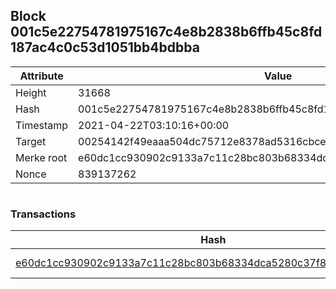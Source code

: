 ## Block 001c5e22754781975167c4e8b2838b6ffb45c8fd187ac4c0c53d1051bb4bdbba

Attribute | Value
--- | ---
Height | 31668
Hash | 001c5e22754781975167c4e8b2838b6ffb45c8fd187ac4c0c53d1051bb4bdbba
Timestamp | 2021-04-22T03:10:16+00:00
Target | 00254142f49eaaa504dc75712e8378ad5316cbcead634704b3734b6271167cc4
Merke root | e60dc1cc930902c9133a7c11c28bc803b68334dca5280c37f8ab2646e03bfc16
Nonce | 839137262

```

```

### Transactions

Hash | Amount
--- | ---
[e60dc1cc930902c9133a7c11c28bc803b68334dca5280c37f8ab2646e03bfc16](e60dc1cc930902c9133a7c11c28bc803b68334dca5280c37f8ab2646e03bfc16.md) | 10.00000000 SKEPTI 
